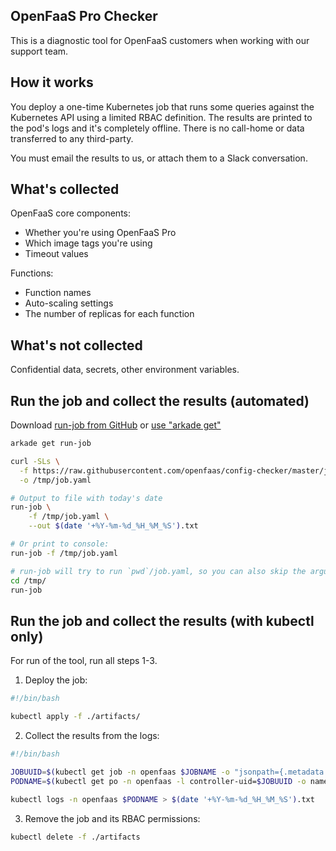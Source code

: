 ## OpenFaaS Pro Checker

This is a diagnostic tool for OpenFaaS customers when working with our support team.

## How it works

You deploy a one-time Kubernetes job that runs some queries against the Kubernetes API using a limited RBAC definition. The results are printed to the pod's logs and it's completely offline. There is no call-home or data transferred to any third-party.

You must email the results to us, or attach them to a Slack conversation.

## What's collected

OpenFaaS core components:

* Whether you're using OpenFaaS Pro
* Which image tags you're using
* Timeout values

Functions:

* Function names
* Auto-scaling settings
* The number of replicas for each function

## What's not collected

Confidential data, secrets, other environment variables.

## Run the job and collect the results (automated)

Download [run-job from GitHub](https://github.com/alexellis/run-job) or [use "arkade get"](https://arkade.dev/)

```bash
arkade get run-job

curl -SLs \
  -f https://raw.githubusercontent.com/openfaas/config-checker/master/job.yaml \
  -o /tmp/job.yaml

# Output to file with today's date
run-job \
    -f /tmp/job.yaml \
    --out $(date '+%Y-%m-%d_%H_%M_%S').txt

# Or print to console:
run-job -f /tmp/job.yaml

# run-job will try to run `pwd`/job.yaml, so you can also skip the argument
cd /tmp/
run-job
```

## Run the job and collect the results (with kubectl only)

For run of the tool, run all steps 1-3.

1) Deploy the job:

```bash
#!/bin/bash

kubectl apply -f ./artifacts/
```

2) Collect the results from the logs:

```bash
#!/bin/bash

JOBUUID=$(kubectl get job -n openfaas $JOBNAME -o "jsonpath={.metadata.labels.controller-uid}")
PODNAME=$(kubectl get po -n openfaas -l controller-uid=$JOBUUID -o name)

kubectl logs -n openfaas $PODNAME > $(date '+%Y-%m-%d_%H_%M_%S').txt
```

3) Remove the job and its RBAC permissions:

```bash
kubectl delete -f ./artifacts
```

